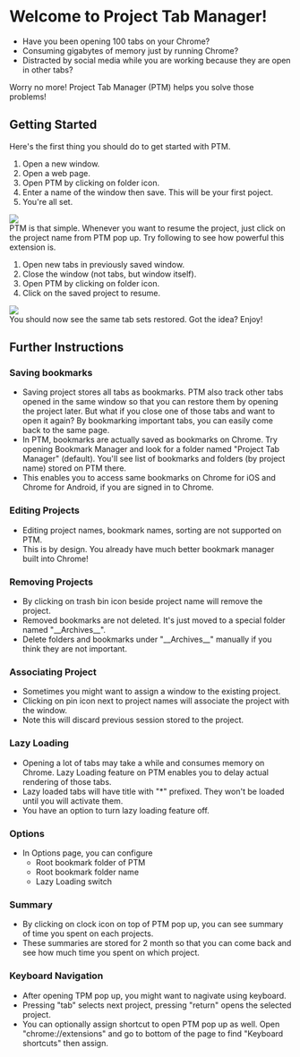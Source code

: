 # Welcome to Project Tab Manager!
* Have you been opening 100 tabs on your Chrome?
* Consuming gigabytes of memory just by running Chrome?
* Distracted by social media while you are working because they are open in other tabs?

Worry no more! Project Tab Manager (PTM) helps you solve those problems!

## Getting Started
Here's the first thing you should do to get started with PTM.

1. Open a new window.
2. Open a web page.
3. Open PTM by clicking on folder icon.
4. Enter a name of the window then save. This will be your first poject.
5. You're all set.

![](assets/new_project.png)  
PTM is that simple. Whenever you want to resume the project, just click on the project name from PTM pop up. Try following to see how powerful this extension is.

1. Open new tabs in previously saved window.
2. Close the window (not tabs, but window itself).
3. Open PTM by clicking on folder icon.
4. Click on the saved project to resume.

![](assets/saved_project.png)  
You should now see the same tab sets restored. Got the idea? Enjoy!

## Further Instructions

### Saving bookmarks
* Saving project stores all tabs as bookmarks. PTM also track other tabs opened in the same window so that you can restore them by opening the project later. But what if you close one of those tabs and want to open it again? By bookmarking important tabs, you can easily come back to the same page.
* In PTM, bookmarks are actually saved as bookmarks on Chrome. Try opening Bookmark Manager and look for a folder named "Project Tab Manager" (default). You'll see list of bookmarks and folders (by project name) stored on PTM there.
* This enables you to access same bookmarks on Chrome for iOS and Chrome for Android, if you are signed in to Chrome.

### Editing Projects
* Editing project names, bookmark names, sorting are not supported on PTM.
* This is by design. You already have much better bookmark manager built into Chrome!

### Removing Projects
* By clicking on trash bin icon beside project name will remove the project.
* Removed bookmarks are not deleted. It's just moved to a special folder named "\_\_Archives\_\_".
* Delete folders and bookmarks under "\_\_Archives\_\_" manually if you think they are not important.

### Associating Project
* Sometimes you might want to assign a window to the existing project.
* Clicking on pin icon next to project names will associate the project with the window.
* Note this will discard previous session stored to the project.

### Lazy Loading
* Opening a lot of tabs may take a while and consumes memory on Chrome. Lazy Loading feature on PTM enables you to delay actual rendering of those tabs.
* Lazy loaded tabs will have title with "*" prefixed. They won't be loaded until you will activate them.
* You have an option to turn lazy loading feature off.

### Options
* In Options page, you can configure
    * Root bookmark folder of PTM
    * Root bookmark folder name
    * Lazy Loading switch

### Summary
* By clicking on clock icon on top of PTM pop up, you can see summary of time you spent on each projects.
* These summaries are stored for 2 month so that you can come back and see how much time you spent on which project.

### Keyboard Navigation
* After opening TPM pop up, you might want to nagivate using keyboard.
* Pressing "tab" selects next project, pressing "return" opens the selected project.
* You can optionally assign shortcut to open PTM pop up as well. Open "chrome://extensions" and go to bottom of the page to find "Keyboard shortcuts" then assign.

